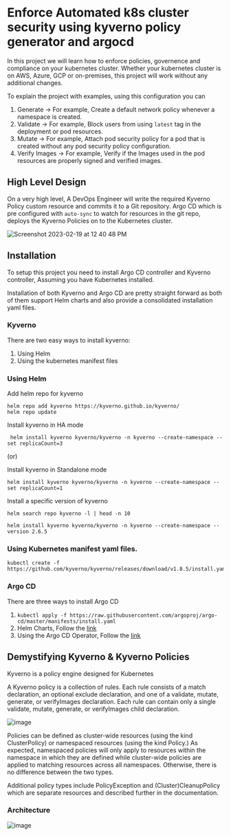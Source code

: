 # Enforce Automated k8s cluster security using kyverno policy generator and argocd

In this project we will learn how to enforce policies, governence and compliance on your kubernetes cluster. Whether your kubernetes cluster is on AWS, Azure, GCP or on-premises, this project will work without any additional changes.

To explain the project with examples, using this configuration you can 

1. Generate -> For example, Create a default network policy whenever a namespace is created.
2. Validate -> For example, Block users from using `latest` tag in the deployment or pod resources.
3. Mutate -> For example, Attach pod security policy for a pod that is created without any pod security policy configuration.
4. Verify Images -> For example, Verify if the Images used in the pod resources are properly signed and verified images.

## High Level Design

On a very high level, A DevOps Engineer will write the required Kyverno Policy custom resource and commits it to a Git repository. Argo CD which is pre configured with `auto-sync` to watch for resources in the git repo, deploys the Kyverno Policies on to the Kubernetes cluster.

![Screenshot 2023-02-19 at 12 40 48 PM](https://user-images.githubusercontent.com/43399466/219934201-b542599a-7f8a-4b72-a1bf-5db6ba1bfade.png)


## Installation

To setup this project you need to install Argo CD controller and Kyverno controller, Assuming you have Kubernetes installed.

Installation of both Kyverno and Argo CD are pretty straight forward as both of them support Helm charts and also provide a consolidated 
installation yaml files. 

### Kyverno

There are two easy ways to install kyverno:

1. Using Helm
2. Using the kubernetes manifest files

### Using Helm 

Add helm repo for kyverno 

```
helm repo add kyverno https://kyverno.github.io/kyverno/
helm repo update
```

Install kyverno in HA mode

```
 helm install kyverno kyverno/kyverno -n kyverno --create-namespace --set replicaCount=3
```

(or)

Install kyverno in Standalone mode

```
helm install kyverno kyverno/kyverno -n kyverno --create-namespace --set replicaCount=1
```

Install a specific version of kyverno

```
helm search repo kyverno -l | head -n 10
```

```
helm install kyverno kyverno/kyverno -n kyverno --create-namespace --version 2.6.5
```

### Using Kubernetes manifest yaml files.

```
kubectl create -f https://github.com/kyverno/kyverno/releases/download/v1.8.5/install.yaml
```

### Argo CD

There are three ways to install Argo CD

1. `kubectl apply -f https://raw.githubusercontent.com/argoproj/argo-cd/master/manifests/install.yaml`
2. Helm Charts, Follow the [link](https://github.com/argoproj/argo-helm/tree/main/charts/argo-cd#installing-the-chart) 
3. Using the Argo CD Operator, Follow the [link](https://argocd-operator.readthedocs.io/en/latest/install/olm/)

## Demystifying Kyverno & Kyverno Policies 

Kyverno is a policy engine designed for Kubernetes

A Kyverno policy is a collection of rules. Each rule consists of a match declaration, an optional exclude declaration, and one of a validate, mutate, generate, or verifyImages declaration. Each rule can contain only a single validate, mutate, generate, or verifyImages child declaration.

![image](https://user-images.githubusercontent.com/43399466/219931973-14c0f501-ae49-4cab-9da5-b01950cc308f.png)

Policies can be defined as cluster-wide resources (using the kind ClusterPolicy) or namespaced resources (using the kind Policy.) As expected, namespaced policies will only apply to resources within the namespace in which they are defined while cluster-wide policies are applied to matching resources across all namespaces. Otherwise, there is no difference between the two types.

Additional policy types include PolicyException and (Cluster)CleanupPolicy which are separate resources and described further in the documentation.

### Architecture

![image](https://user-images.githubusercontent.com/43399466/219931795-dce93e3b-9f78-42ef-ba5e-9aa685252e2f.png)
